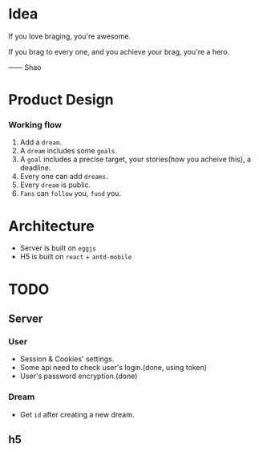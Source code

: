 # Idea

If you love braging, you're awesome.

If you brag to every one, and you achieve your brag, you're a hero. 

—— Shao


# Product Design

### Working flow
1. Add a `dream`.
2. A `dream` includes some `goals`.
3. A `goal` includes a precise target, your stories(how you acheive this), a deadline.
4. Every one can add `dreams`.
5. Every `dream` is public.
6. `Fans` can `follow` you, `fund` you.


# Architecture
* Server is built on `eggjs`
* H5 is built on `react` + `antd-mobile`

# TODO

## Server

### User
* Session & Cookies' settings. 
* Some api need to check user's login.(done, using token)
* User's password encryption.(done)

### Dream
* Get `id` after creating a new dream.


## h5

